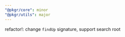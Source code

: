 ```yaml
---
"@pkgr/core": minor
"@pkgr/utils": major
---
```


refactor!: change `findUp` signature, support search root
